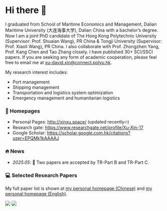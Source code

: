 # Hi there 👋

I graduated from School of Maritime Economics and Management, Dalian Maritime University (大连海事大学), Dalian China with a bachelor’s degree. Now I am a joint PhD candidate of The Hong Kong Polytechnic University (Supervisor: Prof. Shuaian Wang), PR China & Tongji University (Supervisor: Prof. Xiaoli Wang), PR China. I also collaborate with Prof. Zhongzhen Yang, Prof. Kang Chen and Tao Zhang closely. I have published 30+ SCI/SSCI papers. If you are seeking any form of academic cooperation, please feel free to email me at <xu-david.xin@connect.polyu.hk>.

My research interest includes:
- Port management
- Shipping management
- Transportation and logistics system optimization
- Emergency management and humanitarian logistics

### 📎 Homepages

- Personal Pages: http://xinxu.space/ (updated recently🔥)
- Research gate: https://www.researchgate.net/profile/Xu-Xin-17
- Google Scholar: https://scholar.google.com.hk/citations?user=EPQMk1kAAAAJ

### 🔥 News
- *2025.05*: 🎉 Two papers are accepted by TR-Part B and TR-Part C.

### 💻 Selected Research Papers

My full paper list is shown at [my personal homepage (Chinese)](http://xinxu.space/) and [my personal homepage (English)](http://xinxu.space/xinxu-en/).

<a href="https://scholar.google.com.hk/citations?user=EPQMk1kAAAAJ"><img src="https://img.shields.io/badge/Google%20Scholar-4285F4?style=for-the-badge&logo=google-scholar&logoColor=white"></a> 
<a href="https://scholar.google.com.hk/citations?user=EPQMk1kAAAAJ"><img src="https://img.shields.io/badge/LinkedIn-0077B5?style=for-the-badge&logo=linkedin&logoColor=white"></a> 
